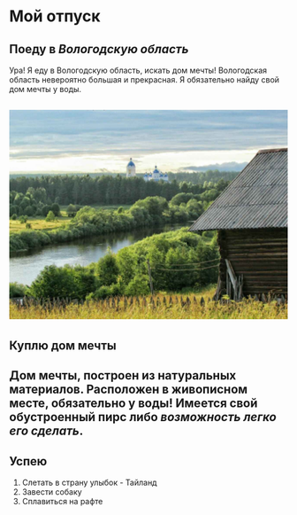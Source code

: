 # Мой отпуск

## Поеду в *Вологодскую область*
Ура! Я еду в Вологодскую область, искать дом мечты!
Вологодская область невероятно большая и прекрасная.
Я обязательно найду свой дом мечты у воды.

![](papam.jpg)
---
## Куплю **дом мечты**
Дом мечты, построен из натуральных материалов. Расположен в живописном месте, **обязательно у воды!** 
**Имеется свой обустроенный пирс** либо *возможность легко его сделать*. 
---
## Успею
1. Слетать в страну улыбок - Тайланд
2. Завести собаку
3. Сплавиться на рафте